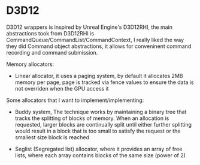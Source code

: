 # D3D12

D3D12 wrappers is inspired by Unreal Engine's D3D12RHI, the main abstractions took from D3D12RHI is CommandQueue/CommandList/CommandContext, I really liked the way they did Command object abstractions, it allows for conveninent command recording and command submission.

Memory allocators:

- Linear allocator, it uses a paging system, by default it allocates 2MB memory per page, page is tracked via fence values to ensure the data is not overriden when the GPU access it

Some allocators that I want to implement/implementing:

- Buddy system, The technique works by maintaining a binary tree that tracks the splitting of blocks of memory. When an allocation is requested, larger blocks are continually split until either further splitting would result in a block that is too small to satisfy the request or the smallest size block is reached

- Seglist (Segregated list) allocator, where it provides an array of free lists, where each array contains blocks of the same size (power of 2)
